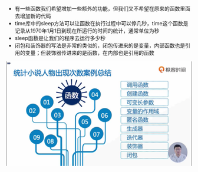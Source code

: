 - 有一些函数我们希望增加一些额外的功能，但我们又不希望在原来的函数里面去增加新的代码
- time库中的sleep方法可以让函数在执行过程中可以停几秒，time这个函数是记录从1970年1月1日到现在所运行的时间的统计，通常单位为秒
- sleep函数是让我们的程序去运行多少秒
- 闭包和装饰器的写法是非常的类似的，闭包传进来的是变量，内部函数也是引用的变量；但装饰器传进来的是函数，在内部也是引用的函数

![1562077550132](assets/1562077550132.png)



